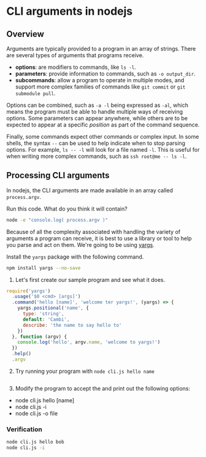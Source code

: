 # CLI arguments in nodejs

## Overview 

Arguments are typically provided to a program in an array of strings. There are several types of arguments that programs receive.

* **options**: are modifiers to commands, like `ls -l`.
* **parameters**: provide information to commands, such as `-o output_dir`.
* **subcommands**: allow a program to operate in multiple modes, and support more complex families of commands like `git commit` or `git submodule pull`.

Options can be combined, such as `-a -l` being expressed as `-al`, which means the program must be able to handle multiple ways of receiving options. Some parameters can appear anywhere, while others are to be expected to appear at a specific _position_ as part of the command sequence.

Finally, some commands expect other commands or complex input. In some shells, the syntax `--` can be used to help indicate when to stop parsing options. For example, `ls -- -l` will look for a file named `-l`. This is useful for when writing more complex commands, such as `ssh root@me -- ls -l`.


## Processing CLI arguments

In nodejs, the CLI arguments are made available in an array called `process.argv`.

Run this code. What do you think it will contain?

```bash | {type: 'command'}
node -e "console.log( process.argv )"
```

Because of all the complexity associated with handling the variety of arguments a program can receive, it is best to use a library or tool to help you parse and act on them. We're going to be using [yargs](https://github.com/yargs/yargs).

Install the `yargs` package with the following command.

```bash | {type: 'command', failed_when: 'exitCode != 0' }
npm install yargs --no-save
```

1. Let's first create our sample program and see what it does.

```js | {type: 'file', path: 'cli.js'}
require('yargs')
  .usage('$0 <cmd> [args]')
  .command('hello [name]', 'welcome ter yargs!', (yargs) => {
    yargs.positional('name', {
      type: 'string',
      default: 'Cambi',
      describe: 'the name to say hello to'
    })
  }, function (argv) {
    console.log('hello', argv.name, 'welcome to yargs!')
  })
  .help()
  .argv
```

2. Try running your program with `node cli.js hello name`

```bash | {type: 'repl'}
```

3. Modify the program to accept the and print out the following options:

* node cli.js hello [name]
* node cli.js -i
* node cli.js -o file

### Verification

```bash | {type: 'command'}
node cli.js hello bob
node cli.js -i
```